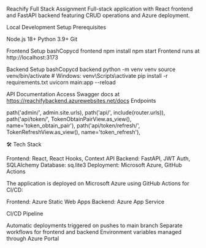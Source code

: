 Reachify Full Stack Assignment
Full-stack application with React frontend and FastAPI backend featuring CRUD operations and Azure deployment.

 Local Development Setup
Prerequisites

Node.js 18+
Python 3.9+
Git

Frontend Setup
bashCopycd frontend
npm install
npm start
Frontend runs at http://localhost:3173

Backend Setup
bashCopycd backend
python -m venv venv
source venv/bin/activate  # Windows: venv\Scripts\activate
pip install -r requirements.txt
uvicorn main:app --reload


API Documentation
Access Swagger docs at https://reachifybackend.azurewebsites.net/docs
Endpoints

path('admin/', admin.site.urls),
     path('api/', include(router.urls)),
    path('api/token/', TokenObtainPairView.as_view(), name='token_obtain_pair'),
    path('api/token/refresh/', TokenRefreshView.as_view(), name='token_refresh'),

🛠️ Tech Stack

Frontend: React, React Hooks, Context API
Backend: FastAPI, JWT Auth, SQLAlchemy
Database: sq.lite3
Deployment: Microsoft Azure, GitHub Actions

The application is deployed on Microsoft Azure using GitHub Actions for CI/CD:

Frontend: Azure Static Web Apps
Backend: Azure App Service


CI/CD Pipeline

Automatic deployments triggered on pushes to main branch
Separate workflows for frontend and backend
Environment variables managed through Azure Portal
